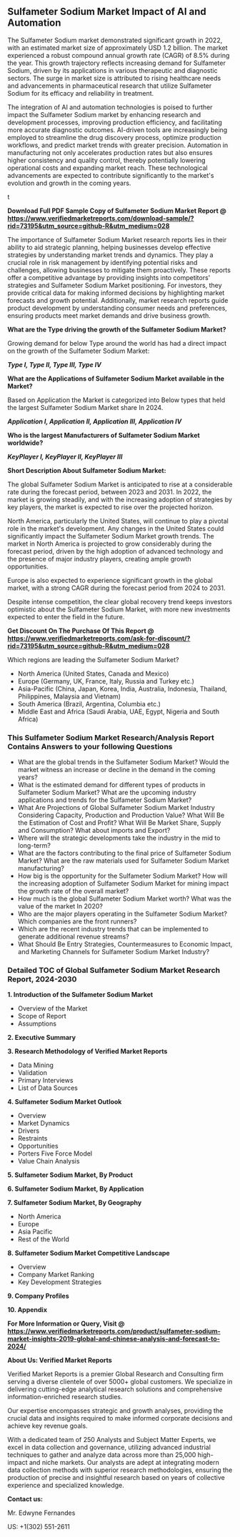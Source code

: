 <h2>Sulfameter Sodium Market Impact of AI and Automation</h2><p>The Sulfameter Sodium market demonstrated significant growth in 2022, with an estimated market size of approximately USD 1.2 billion. The market experienced a robust compound annual growth rate (CAGR) of 8.5% during the year. This growth trajectory reflects increasing demand for Sulfameter Sodium, driven by its applications in various therapeutic and diagnostic sectors. The surge in market size is attributed to rising healthcare needs and advancements in pharmaceutical research that utilize Sulfameter Sodium for its efficacy and reliability in treatment.</p><p>The integration of AI and automation technologies is poised to further impact the Sulfameter Sodium market by enhancing research and development processes, improving production efficiency, and facilitating more accurate diagnostic outcomes. AI-driven tools are increasingly being employed to streamline the drug discovery process, optimize production workflows, and predict market trends with greater precision. Automation in manufacturing not only accelerates production rates but also ensures higher consistency and quality control, thereby potentially lowering operational costs and expanding market reach. These technological advancements are expected to contribute significantly to the market's evolution and growth in the coming years.</p>t</p><p id="" class=""><strong>Download Full PDF Sample Copy of Sulfameter Sodium Market Report @ <a href="https://www.verifiedmarketreports.com/download-sample/?rid=73195&utm_source=github-R&utm_medium=028" target="_blank">https://www.verifiedmarketreports.com/download-sample/?rid=73195&utm_source=github-R&utm_medium=028</a></strong></p><p>The importance of&nbsp;Sulfameter Sodium Market research reports lies in their ability to aid strategic planning, helping businesses develop effective strategies by understanding market trends and dynamics. They play a crucial role in risk management by identifying potential risks and challenges, allowing businesses to mitigate them proactively. These reports offer a competitive advantage by providing insights into competitors' strategies and Sulfameter Sodium Market positioning. For investors, they provide critical data for making informed decisions by highlighting market forecasts and growth potential. Additionally, market research reports guide product development by understanding consumer needs and preferences, ensuring products meet market demands and drive business growth.</p><p><strong>What are the&nbsp;Type driving the growth of the Sulfameter Sodium Market?</strong></p><p id="" class="">Growing demand for below Type around the world has had a direct impact on the growth of the Sulfameter Sodium Market:</p><em><strong>Type I, Type II, Type III, Type IV</strong></em></p><strong>What are the&nbsp;Applications&nbsp;of Sulfameter Sodium Market available in the Market?</strong></p><p id="" class="">Based on Application the Market is categorized into Below types that held the largest Sulfameter Sodium Market share In 2024.</p><em><strong>Application I, Application II, Application III, Application IV</strong></em></p><strong>Who is the largest Manufacturers of Sulfameter Sodium Market worldwide?</strong></p><p><em><strong>KeyPlayer I, KeyPlayer II, KeyPlayer III</strong></em></p><p id="" class=""><strong>Short Description About Sulfameter Sodium Market:</strong></p><p>The global Sulfameter Sodium Market is anticipated to rise at a considerable rate during the forecast period, between 2023 and 2031. In 2022, the market is growing steadily, and with the increasing adoption of strategies by key players, the market is expected to rise over the projected horizon.</p><p>North America, particularly the United States, will continue to play a pivotal role in the market's development. Any changes in the United States could significantly impact the Sulfameter Sodium Market growth trends. The market in North America is projected to grow considerably during the forecast period, driven by the high adoption of advanced technology and the presence of major industry players, creating ample growth opportunities.</p><p>Europe is also expected to experience significant growth in the global market, with a strong CAGR during the forecast period from 2024 to 2031.</p><p>Despite intense competition, the clear global recovery trend keeps investors optimistic about the Sulfameter Sodium Market, with more new investments expected to enter the field in the future.</p><p id="" class=""><strong>Get Discount On The Purchase Of This Report @ <a href="https://www.verifiedmarketreports.com/ask-for-discount/?rid=73195&utm_source=github-R&utm_medium=028" target="_blank">https://www.verifiedmarketreports.com/ask-for-discount/?rid=73195&utm_source=github-R&utm_medium=028</a></strong></p>Which regions are leading the Sulfameter Sodium Market?</p><ul><li>North America (United States, Canada and Mexico)</li><li>Europe (Germany, UK, France, Italy, Russia and Turkey etc.)</li><li>Asia-Pacific (China, Japan, Korea, India, Australia, Indonesia, Thailand, Philippines, Malaysia and Vietnam)</li><li>South America (Brazil, Argentina, Columbia etc.)</li><li>Middle East and Africa (Saudi Arabia, UAE, Egypt, Nigeria and South Africa)</li></ul><h3 id="" class="">This Sulfameter Sodium Market Research/Analysis Report Contains Answers to your following Questions</h3><ul><li>What are the global trends in the Sulfameter Sodium Market? Would the market witness an increase or decline in the demand in the coming years?</li><li>What is the estimated demand for different types of products in Sulfameter Sodium Market? What are the upcoming industry applications and trends for the Sulfameter Sodium Market?</li><li>What Are Projections of Global Sulfameter Sodium Market Industry Considering Capacity, Production and Production Value? What Will Be the Estimation of Cost and Profit? What Will Be Market Share, Supply and Consumption? What about imports and Export?</li><li>Where will the strategic developments take the industry in the mid to long-term?</li><li>What are the factors contributing to the final price of Sulfameter Sodium Market? What are the raw materials used for Sulfameter Sodium Market manufacturing?</li><li>How big is the opportunity for the Sulfameter Sodium Market? How will the increasing adoption of Sulfameter Sodium Market for mining impact the growth rate of the overall market?</li><li>How much is the global Sulfameter Sodium Market worth? What was the value of the market In 2020?</li><li>Who are the major players operating in the Sulfameter Sodium Market? Which companies are the front runners?</li><li>Which are the recent industry trends that can be implemented to generate additional revenue streams?</li><li>What Should Be Entry Strategies, Countermeasures to Economic Impact, and Marketing Channels for Sulfameter Sodium Market Industry?</li></ul><h3 id="" class="">Detailed TOC of Global Sulfameter Sodium Market Research Report, 2024-2030</h3><p id="" class=""><strong>1. Introduction of the Sulfameter Sodium Market</strong></p><ul><li>Overview of the Market</li><li>Scope of Report</li><li>Assumptions</li></ul><p id="" class=""><strong>2. Executive Summary</strong></p><p id="" class=""><strong>3. Research Methodology of Verified Market Reports</strong></p><ul><li>Data Mining</li><li>Validation</li><li>Primary Interviews</li><li>List of Data Sources</li></ul><p id="" class=""><strong>4. Sulfameter Sodium Market Outlook</strong></p><ul><li>Overview</li><li>Market Dynamics</li><li>Drivers</li><li>Restraints</li><li>Opportunities</li><li>Porters Five Force Model</li><li>Value Chain Analysis</li></ul><p id="" class=""><strong>5. Sulfameter Sodium Market, By Product</strong></p><p id="" class=""><strong>6. Sulfameter Sodium Market, By Application</strong></p><p id="" class=""><strong>7. Sulfameter Sodium Market, By Geography</strong></p><ul><li>North America</li><li>Europe</li><li>Asia Pacific</li><li>Rest of the World</li></ul><p id="" class=""><strong>8. Sulfameter Sodium Market Competitive Landscape</strong></p><ul><li>Overview</li><li>Company Market Ranking</li><li>Key Development Strategies</li></ul><p id="" class=""><strong>9. Company Profiles</strong></p><p id="" class=""><strong>10. Appendix</strong></p><p id="" class=""><strong>For More Information or Query, Visit @ <a href="https://www.verifiedmarketreports.com/product/sulfameter-sodium-market-insights-2019-global-and-chinese-analysis-and-forecast-to-2024/" target="_blank">https://www.verifiedmarketreports.com/product/sulfameter-sodium-market-insights-2019-global-and-chinese-analysis-and-forecast-to-2024/</a></strong></p><p id="" class=""><strong>About Us: Verified Market Reports</strong></p><p id="" class="">Verified Market Reports is a premier Global Research and Consulting firm serving a diverse clientele of over 5000+ global customers. We specialize in delivering cutting-edge analytical research solutions and comprehensive information-enriched research studies.</p><p id="" class="">Our expertise encompasses strategic and growth analyses, providing the crucial data and insights required to make informed corporate decisions and achieve key revenue goals.</p><p id="" class="">With a dedicated team of 250 Analysts and Subject Matter Experts, we excel in data collection and governance, utilizing advanced industrial techniques to gather and analyze data across more than 25,000 high-impact and niche markets. Our analysts are adept at integrating modern data collection methods with superior research methodologies, ensuring the production of precise and insightful research based on years of collective experience and specialized knowledge.</p><p id="" class=""><strong>Contact us:</strong></p><p id="" class="">Mr. Edwyne Fernandes</p><p id="" class="">US: +1(302) 551-2611</p>